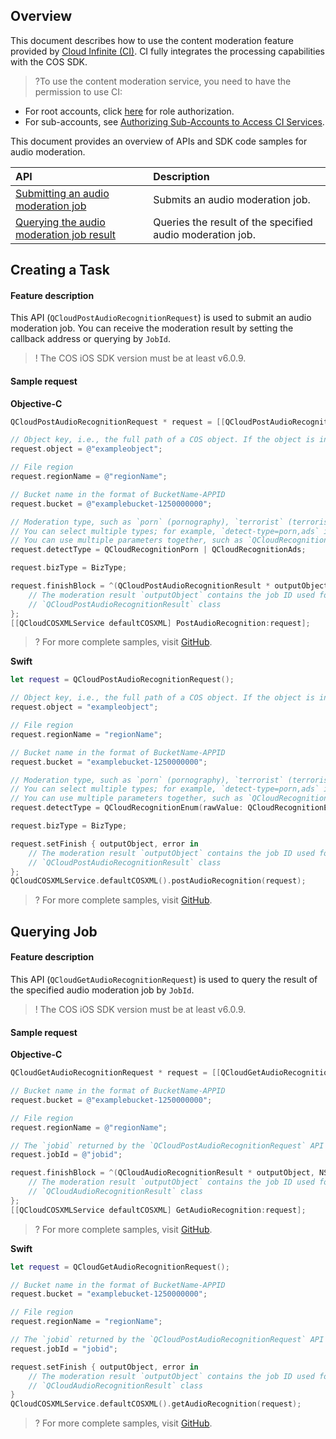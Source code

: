 ## Overview
This document describes how to use the content moderation feature provided by [Cloud Infinite (CI)](https://www.tencentcloud.com/document/product/1045). CI fully integrates the processing capabilities with the COS SDK.

>?To use the content moderation service, you need to have the permission to use CI:
- For root accounts, click [here](https://console.cloud.tencent.com/cam/role/grant?roleName=CI_QCSRole&policyName=QcloudCOSDataFullControl,QcloudAccessForCIRole,QcloudPartAccessForCIRole&principal=eyJzZXJ2aWNlIjoiY2kucWNsb3VkLmNvbSJ9&serviceType=%E6%95%B0%E6%8D%AE%E4%B8%87%E8%B1%A1&s_url=https%3A%2F%2Fconsole.cloud.tencent.com%2Fci) for role authorization.
- For sub-accounts, see [Authorizing Sub-Accounts to Access CI Services](https://intl.cloud.tencent.com/document/product/1045/33450).

This document provides an overview of APIs and SDK code samples for audio moderation.

| API | Description |
| :------------------------------------------------------------ | :------------------------- |
| [Submitting an audio moderation job](https://intl.cloud.tencent.com/document/product/436/48262) | Submits an audio moderation job.   |
| [Querying the audio moderation job result](https://intl.cloud.tencent.com/document/product/436/48263)  | Queries the result of the specified audio moderation job. |

## Creating a Task

#### Feature description

This API (`QCloudPostAudioRecognitionRequest`) is used to submit an audio moderation job. You can receive the moderation result by setting the callback address or querying by `JobId`.

> ! The COS iOS SDK version must be at least v6.0.9.

#### Sample request

**Objective-C**

[//]: # (.cssg-snippet-post-audio-recognition)

```objective-c
QCloudPostAudioRecognitionRequest * request = [[QCloudPostAudioRecognitionRequest alloc]init];

// Object key, i.e., the full path of a COS object. If the object is in a directory, the path should be "dir1/object1".
request.object = @"exampleobject";

// File region
request.regionName = @"regionName";

// Bucket name in the format of BucketName-APPID
request.bucket = @"examplebucket-1250000000";

// Moderation type, such as `porn` (pornography), `terrorist` (terrorism), `politics` (politically sensitive), and `ads` (advertising).
// You can select multiple types; for example, `detect-type=porn,ads` indicates to moderate the image for pornographic and advertising information.
// You can use multiple parameters together, such as `QCloudRecognitionPorn | QCloudRecognitionTerrorist`.
request.detectType = QCloudRecognitionPorn | QCloudRecognitionAds;

request.bizType = BizType;

request.finishBlock = ^(QCloudPostAudioRecognitionResult * outputObject, NSError *error) {
    // The moderation result `outputObject` contains the job ID used for query. For detailed fields, see the API documentation or SDK source code.
    // `QCloudPostAudioRecognitionResult` class
};
[[QCloudCOSXMLService defaultCOSXML] PostAudioRecognition:request];
```

>? For more complete samples, visit [GitHub](https://github.com/tencentyun/cos-snippets/tree/master/iOS/Objc/Examples/cases/AudioRecognition.m).

**Swift**

[//]: # (.cssg-snippet-post-audio-recognition)

```swift
let request = QCloudPostAudioRecognitionRequest();

// Object key, i.e., the full path of a COS object. If the object is in a directory, the path should be "dir1/object1".
request.object = "exampleobject";

// File region
request.regionName = "regionName";

// Bucket name in the format of BucketName-APPID
request.bucket = "examplebucket-1250000000";

// Moderation type, such as `porn` (pornography), `terrorist` (terrorism), `politics` (politically sensitive), and `ads` (advertising).
// You can select multiple types; for example, `detect-type=porn,ads` indicates to moderate the image for pornographic and advertising information.
// You can use multiple parameters together, such as `QCloudRecognitionPorn | QCloudRecognitionTerrorist`.
request.detectType = QCloudRecognitionEnum(rawValue: QCloudRecognitionEnum.porn.rawValue | QCloudRecognitionEnum.ads.rawValue)!

request.bizType = BizType;

request.setFinish { outputObject, error in
    // The moderation result `outputObject` contains the job ID used for query. For detailed fields, see the API documentation or SDK source code.
    // `QCloudPostAudioRecognitionResult` class
};
QCloudCOSXMLService.defaultCOSXML().postAudioRecognition(request);
```

>? For more complete samples, visit [GitHub](https://github.com/tencentyun/cos-snippets/tree/master/iOS/Swift/Examples/cases/AudioRecognition.swift).

## Querying Job

#### Feature description

This API (`QCloudGetAudioRecognitionRequest`) is used to query the result of the specified audio moderation job by `JobId`.

> ! The COS iOS SDK version must be at least v6.0.9.

#### Sample request

**Objective-C**

[//]: # (.cssg-snippet-get-audio-recognition)

```objective-c
QCloudGetAudioRecognitionRequest * request = [[QCloudGetAudioRecognitionRequest alloc]init];

// Bucket name in the format of BucketName-APPID
request.bucket = @"examplebucket-1250000000";

// File region
request.regionName = @"regionName";

// The `jobid` returned by the `QCloudPostAudioRecognitionRequest` API
request.jobId = @"jobid";

request.finishBlock = ^(QCloudAudioRecognitionResult * outputObject, NSError *error) {
    // The moderation result `outputObject` contains the job ID used for query. For detailed fields, see the API documentation or SDK source code.
    // `QCloudAudioRecognitionResult` class
};
[[QCloudCOSXMLService defaultCOSXML] GetAudioRecognition:request];
```

>? For more complete samples, visit [GitHub](https://github.com/tencentyun/cos-snippets/tree/master/iOS/Objc/Examples/cases/AudioRecognition.m).

**Swift**

[//]: # (.cssg-snippet-get-audio-recognition)

```swift
let request = QCloudGetAudioRecognitionRequest();

// Bucket name in the format of BucketName-APPID
request.bucket = "examplebucket-1250000000";

// File region
request.regionName = "regionName";

// The `jobid` returned by the `QCloudPostAudioRecognitionRequest` API
request.jobId = "jobid";

request.setFinish { outputObject, error in
    // The moderation result `outputObject` contains the job ID used for query. For detailed fields, see the API documentation or SDK source code.
    // `QCloudAudioRecognitionResult` class
}
QCloudCOSXMLService.defaultCOSXML().getAudioRecognition(request);
```

>? For more complete samples, visit [GitHub](https://github.com/tencentyun/cos-snippets/tree/master/iOS/Swift/Examples/cases/AudioRecognition.swift).
